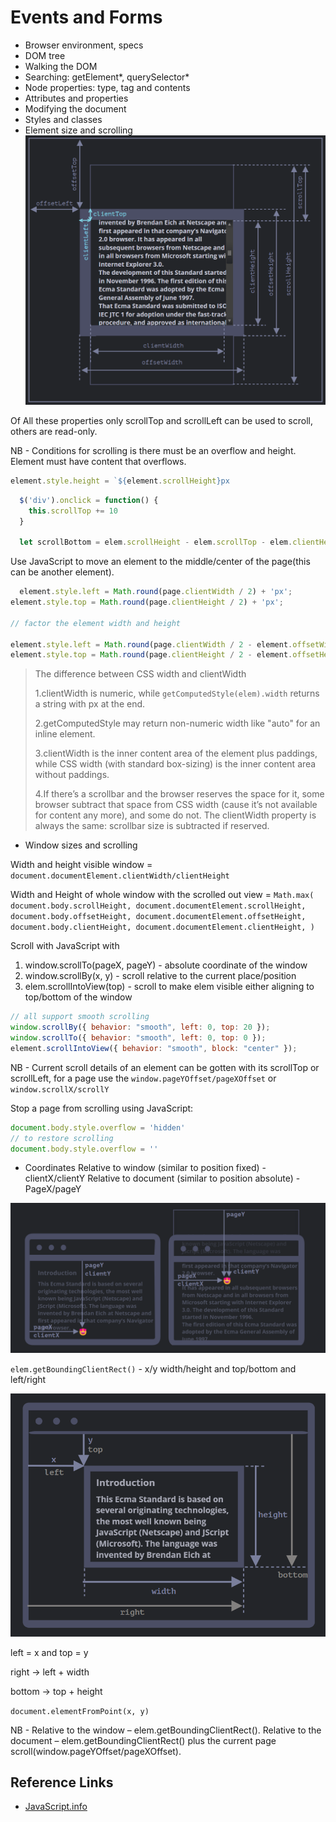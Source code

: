 # Events and Forms

* Browser environment, specs
* DOM tree
* Walking the DOM
* Searching: getElement*, querySelector*
* Node properties: type, tag and contents
* Attributes and properties
* Modifying the document
* Styles and classes
* Element size and scrolling
  ![Image](./window_size.png)

Of All these properties only scrollTop and scrollLeft can be used to scroll, others are read-only.

NB - Conditions for scrolling is there must be an overflow and height. Element must have content that overflows.

```js
element.style.height = `${element.scrollHeight}px
```

```js
  $('div').onclick = function() {
    this.scrollTop += 10
  }

  let scrollBottom = elem.scrollHeight - elem.scrollTop - elem.clientHeight;
```

Use JavaScript to move an element to the middle/center of the page(this can be another element).

```js
  element.style.left = Math.round(page.clientWidth / 2) + 'px';
element.style.top = Math.round(page.clientHeight / 2) + 'px';

// factor the element width and height

element.style.left = Math.round(page.clientWidth / 2 - element.offsetWidth / 2) + 'px';
element.style.top = Math.round(page.clientHeight / 2 - element.offsetHeight / 2) + 'px';
```

> The difference between CSS width and clientWidth
>
> 1.clientWidth is numeric, while `getComputedStyle(elem).width` returns a string with px at the end.
>
> 2.getComputedStyle may return non-numeric width like "auto" for an inline element.
>
> 3.clientWidth is the inner content area of the element plus paddings, while CSS width (with standard box-sizing) is the inner content area without paddings.
>
> 4.If there’s a scrollbar and the browser reserves the space for it, some browser subtract that space from CSS width (cause it’s not available for content any more), and some do not. The clientWidth property is always the same: scrollbar size is subtracted if reserved.

* Window sizes and scrolling

Width and height visible window = `document.documentElement.clientWidth/clientHeight`

Width and Height of whole window with the scrolled out view = `Math.max(
  document.body.scrollHeight, document.documentElement.scrollHeight,
  document.body.offsetHeight, document.documentElement.offsetHeight,
  document.body.clientHeight, document.documentElement.clientHeight,
)`

Scroll with JavaScript with

1. window.scrollTo(pageX, pageY) - absolute coordinate of the window
2. window.scrollBy(x, y) - scroll relative to the current place/position
3. elem.scrollIntoView(top) - scroll to make elem visible either aligning to top/bottom of the window

```js
// all support smooth scrolling
window.scrollBy({ behavior: "smooth", left: 0, top: 20 });
window.scrollTo({ behavior: "smooth", left: 0, top: 0 });
element.scrollIntoView({ behavior: "smooth", block: "center" });
```

NB - Current scroll details of an element can be gotten with its scrollTop or scrollLeft, for a page use the `window.pageYOffset/pageXOffset` or `window.scrollX/scrollY`

Stop a page from scrolling using JavaScript:

```js
document.body.style.overflow = 'hidden'
// to restore scrolling
document.body.style.overflow = ''
```

* Coordinates
Relative to window (similar to position fixed) - clientX/clientY
Relative to document (similar to position absolute) - PageX/pageY

![Coordinate System](image.png)

`elem.getBoundingClientRect()` - x/y width/height and top/bottom and left/right

![getBoundingClientRect_image](image-1.png)

left = x and top = y

right -> left + width

bottom -> top + height

`document.elementFromPoint(x, y)`

NB - Relative to the window – elem.getBoundingClientRect().
Relative to the document – elem.getBoundingClientRect() plus the current page scroll(window.pageYOffset/pageXOffset).

## Reference Links

* [JavaScript.info](https://javascript.info/document)
